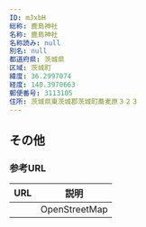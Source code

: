 ```yaml
---
ID: mJxbH
総称: 鹿島神社
名称: 鹿島神社
名称読み: null
別名: null
都道府県: 茨城県
区域: 茨城町
緯度: 36.2997074
経度: 140.3970663
郵便番号: 3113105
住所: 茨城県東茨城郡茨城町蕎麦原３２３
---
```


## その他

### 参考URL

| URL | 説明          |
| --- | ------------- |
|     | OpenStreetMap |
